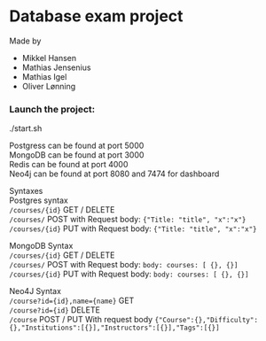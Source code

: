 # Database exam project

Made by
- Mikkel Hansen
- Mathias Jensenius
- Mathias Igel
- Oliver Lønning

### Launch the project:

./start.sh

Postgress can be found at port 5000  
MongoDB can be found at port 3000  
Redis can be found at port 4000  
Neo4j can be found at port 8080 and 7474 for dashboard  

Syntaxes  
Postgres syntax  
``/courses/{id}`` GET / DELETE   
``/courses/`` POST with Request body: ``{"Title: "title", "x":"x"}``   
``/courses/{id}`` PUT with Request body: ``{"Title: "title", "x":"x"}``   

MongoDB Syntax  
``/courses/{id}`` GET / DELETE  
``/courses/`` POST with Request body: ``body: courses: [ {}, {}]``   
``/courses/{id}`` PUT with Request body: ``body: courses: [ {}, {}]``   

Neo4J Syntax  
``/course?id={id},name={name}`` GET  
``/course?id={id}`` DELETE  
``/course`` POST / PUT With request body ``{"Course":{},"Difficulty":{},"Institutions":[{}],"Instructors":[{}],"Tags":[{}]``
